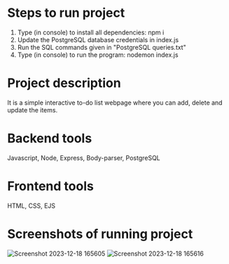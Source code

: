 # Steps to run project
1) Type (in console) to install all dependencies: npm i
2) Update the PostgreSQL database credentials in index.js
3) Run the SQL commands given in "PostgreSQL queries.txt"
4) Type (in console) to run the program: nodemon index.js

# Project description
It is a simple interactive to-do list webpage where you can add, delete and update the items.

# Backend tools
Javascript, Node, Express, Body-parser, PostgreSQL

# Frontend tools
HTML, CSS, EJS

# Screenshots of running project
![Screenshot 2023-12-18 165605](https://github.com/MilloDacha/To-do-list/assets/74770451/ad4f96f2-0590-4b0e-99b4-f0dde33d06ca)
![Screenshot 2023-12-18 165616](https://github.com/MilloDacha/To-do-list/assets/74770451/38d0e519-9577-49e5-b31c-7ff85a6c4030)
